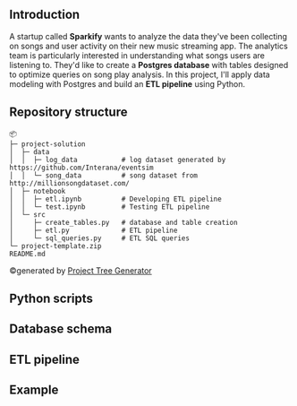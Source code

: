 ## Introduction

A startup called **Sparkify** wants to analyze the data they've been collecting on songs and user activity on their new music streaming app. The analytics team is particularly interested in understanding what songs users are listening to. They'd like to create a **Postgres database** with tables designed to optimize queries on song play analysis. In this project, I'll apply data modeling with Postgres and build an **ETL pipeline** using Python.

## Repository structure

```
📦 
├─ project-solution
│  ├─ data
│  │  ├─ log_data           # log dataset generated by https://github.com/Interana/eventsim
│  │  └─ song_data          # song dataset from http://millionsongdataset.com/
│  ├─ notebook
│  │  ├─ etl.ipynb          # Developing ETL pipeline
│  │  └─ test.ipynb         # Testing ETL pipeline
│  └─ src
│     ├─ create_tables.py   # database and table creation
│     ├─ etl.py             # ETL pipeline
│     └─ sql_queries.py     # ETL SQL queries
└─ project-template.zip
README.md
```
©generated by [Project Tree Generator](https://woochanleee.github.io/project-tree-generator)

## Python scripts


## Database schema


## ETL pipeline


## Example

